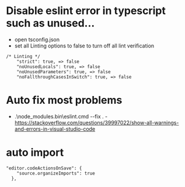 # Disable eslint error in typescript such as unused...

- open tsconfig.json
- set all Linting options to false to turn off all lint verification

```
/* Linting */
    "strict": true, => false
    "noUnusedLocals": true, => false
    "noUnusedParameters": true, => false
    "noFallthroughCasesInSwitch": true, => false
```

# Auto fix most problems

- .\node_modules\.bin\eslint.cmd --fix . -https://stackoverflow.com/questions/39997022/show-all-warnings-and-errors-in-visual-studio-code

# auto import

```
"editor.codeActionsOnSave": {
    "source.organizeImports": true
  },

```
